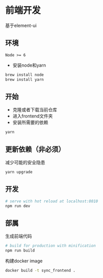 # 前端开发

基于element-ui

## 环境

`Node >= 6`

- 安装node和yarn

``` bash
brew install node
brew install yarn
```

## 开始

 - 克隆或者下载当前仓库
 - 进入frontend文件夹
 - 安装所需要的依赖

``` bash
yarn
```

## 更新依赖（非必须）
减少可能的安全隐患
``` bash
yarn upgrade
```

## 开发

``` bash
# serve with hot reload at localhost:8010
npm run dev
```

## 部属
生成前端代码
``` bash
# build for production with minification
npm run build
```
构建docker image
``` bash
docker build -t sync_frontend .
```
